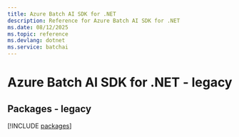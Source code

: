 ```yaml
---
title: Azure Batch AI SDK for .NET
description: Reference for Azure Batch AI SDK for .NET
ms.date: 08/12/2025
ms.topic: reference
ms.devlang: dotnet
ms.service: batchai
---
```

# Azure Batch AI SDK for .NET - legacy
## Packages - legacy
[!INCLUDE [packages](batch-ai-index.md)]
